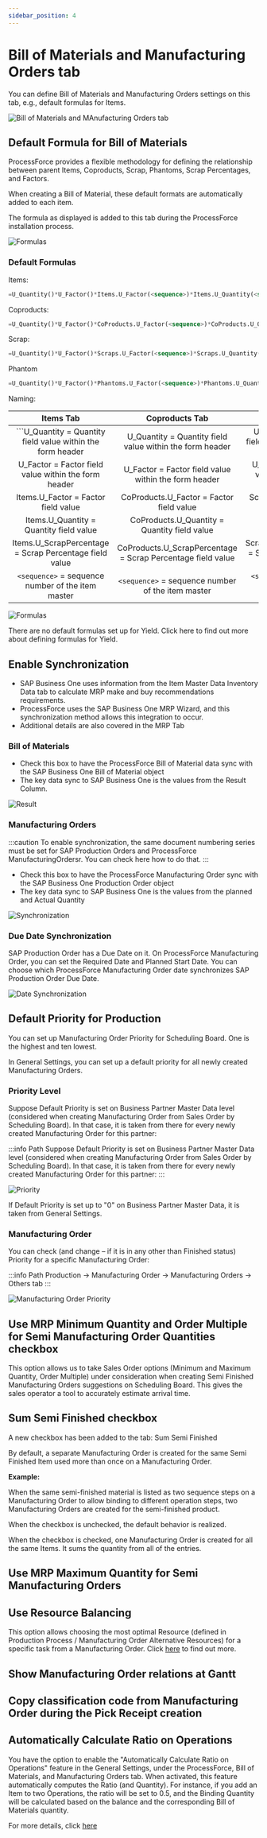 ```yaml
---
sidebar_position: 4
---
```


# Bill of Materials and Manufacturing Orders tab

You can define Bill of Materials and Manufacturing Orders settings on this tab, e.g., default formulas for Items.

![Bill of Materials and MAnufacturing Orders tab](./media/bom-mor/general-settings-bill-of-materials-and-manufacturing-orders.webp)

## Default Formula for Bill of Materials

ProcessForce provides a flexible methodology for defining the relationship between parent Items, Coproducts, Scrap, Phantoms, Scrap Percentages, and Factors.

When creating a Bill of Material, these default formats are automatically added to each item.

The formula as displayed is added to this tab during the ProcessForce installation process.

![Formulas](./media/bom-mor/general-settings-bill-of-materials-and-manufacturing-orders-formulas.webp)

### Default Formulas

Items:

```sql
=U_Quantity()*U_Factor()*Items.U_Factor(<sequence>)*Items.U_Quantity(<sequence>)*100/(100 - Items.U_ScrapPercentage(<sequence>))
```

Coproducts:

```sql
=U_Quantity()*U_Factor()*CoProducts.U_Factor(<sequence>)*CoProducts.U_Quantity(<sequence>)
```

Scrap:

```sql
=U_Quantity()*U_Factor()*Scraps.U_Factor(<sequence>)*Scraps.U_Quantity(<sequence>)
```

Phantom

```sql
=U_Quantity()*U_Factor()*Phantoms.U_Factor(<sequence>)*Phantoms.U_Quantity(<sequence>)
```

Naming:

|                          Items Tab                          |                       Coproducts Tab                        |                        Scrap Tab                         |                       Phantoms Tab                       |
| :---------------------------------------------------------: | :---------------------------------------------------------: | :------------------------------------------------------: | :------------------------------------------------------: |
| ```U_Quantity = Quantity field value within the form header |  U_Quantity = Quantity field value within the form header   | U_Quantity = Quantity field value within the form header | U_Quantity = Quantity field value within the form header |
|    U_Factor = Factor field value within the form header     |    U_Factor = Factor field value within the form header     |   U_Factor = Factor field value within the form header   |   U_Factor = Factor field value within the form header   |
|             Items.U_Factor = Factor field value             |          CoProducts.U_Factor = Factor field value           |           Scrap.U_Factor = Factor field value            |          Phantom.U_Factor = Factor field value           |
|           Items.U_Quantity = Quantity field value           |        CoProducts.U_Quantity = Quantity field value         |         Scrap.U_Quantity = Quantity field value          |        Phantom.U_Quantity = Quantity field value         |
|   Items.U_ScrapPercentage = Scrap Percentage field value    | CoProducts.U_ScrapPercentage = Scrap Percentage field value |  Scrap.U_ScrapPercentage = Scrap Percentage field value  | Phantom.U_ScrapPercentage = Scrap Percentage field value |
|      `<sequence>` = sequence number of the item master      |      `<sequence>` = sequence number of the item master      |    `<sequence>` = sequence number of the item master     |    `<sequence>` = sequence number of the item master     |

![Formulas](./media/bom-mor/bill-of-materials-formulas.webp)

There are no default formulas set up for Yield. Click here to find out more about defining formulas for Yield.

## Enable Synchronization

- SAP Business One uses information from the Item Master Data Inventory Data tab to calculate MRP make and buy recommendations requirements.
- ProcessForce uses the SAP Business One MRP Wizard, and this synchronization method allows this integration to occur.
- Additional details are also covered in the MRP Tab

### Bill of Materials

- Check this box to have the ProcessForce Bill of Material data sync with the SAP Business One Bill of Material object
- The key data sync to SAP Business One is the values from the Result Column.

![Result](./media/bom-mor/bill-of-materials-result.webp)

### Manufacturing Orders

:::caution
    To enable synchronization, the same document numbering series must be set for SAP Production Orders and ProcessForce ManufacturingOrdersr. You can check here how to do that.
:::

- Check this box to have the ProcessForce Manufacturing Order sync with the SAP Business One Production Order object
- The key data sync to SAP Business One is the values from the planned and Actual Quantity

![Synchronization](./media/bom-mor/manufacturing-order-synchronization.webp)

### Due Date Synchronization

SAP Production Order has a Due Date on it. On ProcessForce Manufacturing Order, you can set the Required Date and Planned Start Date. You can choose which ProcessForce Manufacturing Order date synchronizes SAP Production Order Due Date.

![Date Synchronization](./media/bom-mor/manufacturing-order-sync-dates.webp)

## Default Priority for Production

You can set up Manufacturing Order Priority for Scheduling Board. One is the highest and ten lowest.

In General Settings, you can set up a default priority for all newly created Manufacturing Orders.

### Priority Level

Suppose Default Priority is set on Business Partner Master Data level (considered when creating Manufacturing Order from Sales Order by Scheduling Board). In that case, it is taken from there for every newly created Manufacturing Order for this partner:

:::info Path
    Suppose Default Priority is set on Business Partner Master Data level (considered when creating Manufacturing Order from Sales Order by Scheduling Board). In that case, it is taken from there for every newly created Manufacturing Order for this partner:
:::

![Priority](./media/bom-mor/business-partner-master-data-priority.webp)

If Default Priority is set up to "0" on Business Partner Master Data, it is taken from General Settings.

### Manufacturing Order

You can check (and change – if it is in any other than Finished status) Priority for a specific Manufacturing Order:

:::info Path
    Production → Manufacturing Order → Manufacturing Orders → Others tab
:::

![Manufacturing Order Priority](./media/bom-mor/manufacturing-order-priority.webp)

## Use MRP Minimum Quantity and Order Multiple for Semi Manufacturing Order Quantities checkbox

This option allows us to take Sales Order options (Minimum and Maximum Quantity, Order Multiple) under consideration when creating Semi Finished Manufacturing Orders suggestions on Scheduling Board. This gives the sales operator a tool to accurately estimate arrival time.

## Sum Semi Finished checkbox

A new checkbox has been added to the tab: Sum Semi Finished

By default, a separate Manufacturing Order is created for the same Semi Finished Item used more than once on a Manufacturing Order.

**Example:**

When the same semi-finished material is listed as two sequence steps on a Manufacturing Order to allow binding to different operation steps, two Manufacturing Orders are created for the semi-finished product.

When the checkbox is unchecked, the default behavior is realized.

When the checkbox is checked, one Manufacturing Order is created for all the same Items. It sums the quantity from all of the entries.

## Use MRP Maximum Quantity for Semi Manufacturing Orders

## Use Resource Balancing

This option allows choosing the most optimal Resource (defined in Production Process / Manufacturing Order Alternative Resources) for a specific task from a Manufacturing Order.
Click [here](../../scheduling/resource-balancing.md) to find out more.

## Show Manufacturing Order relations at Gantt

## Copy classification code from Manufacturing Order during the Pick Receipt creation

## Automatically Calculate Ratio on Operations

You have the option to enable the "Automatically Calculate Ratio on Operations" feature in the General Settings, under the ProcessForce, Bill of Materials, and Manufacturing Orders tab. When activated, this feature automatically computes the Ratio (and Quantity). For instance, if you add an Item to two Operations, the ratio will be set to 0.5, and the Binding Quantity will be calculated based on the balance and the corresponding Bill of Materials quantity.

For more details, click [here](../../formulations-and-bill-of-materials/production-process/overview.md#operation-bind-ratio)
